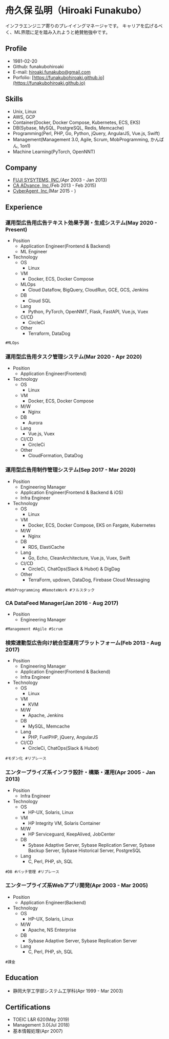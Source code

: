 # 舟久保 弘明（Hiroaki Funakubo）

インフラエンジニア寄りのプレイイングマネージャです。
キャリアを広げるべく、ML界隈に足を踏み入れようと絶賛勉強中です。

## Profile
- 1981-02-20
- Github: funakubohiroaki
- E-mail: hiroaki.funakubo@gmail.com
- Porfolio: [https://funakubohiroaki.github.io](https://funakubohiroaki.github.io)

## Skills
- Unix, Linux
- AWS, GCP
- Container(Docker, Docker Compose, Kubernetes, ECS, EKS)
- DB(Sybase, MySQL, PostgreSQL, Redis, Memcache)
- Programming(Perl, PHP, Go, Python, jQuery, AngularJS, Vue.js, Swift)
- Management(Management 3.0, Agile, Scrum, MobProgramming, かんばん, 1on1)
- Machine Learning(PyTorch, OpenNNT)

## Company
- [FUJI SYSYTEMS, INC.](https://www.fujisystems.co.jp/)(Apr 2003 - Jan 2013)
- [CA ADvance, Inc.](https://www.ca-adv.co.jp/)(Feb 2013 - Feb 2015)
- [CyberAgent, Inc.](https://www.cyberagent.co.jp/)(Mar 2015 - )

## Experience
### 運用型広告用広告テキスト効果予測・生成システム(May 2020 - Present)
- Position
  - Application Engineer(Frontend & Backend)
  - ML Engineer
- Technology
  - OS
    - Linux
  - VM
    - Docker, ECS, Docker Compose
  - MLOps
    - Cloud Dataflow, BigQuery, CloudRun, GCE, GCS, Jenkins
  - DB
    - Cloud SQL
  - Lang
    - Python, PyTorch, OpenNMT, Flask, FastAPI, Vue.js, Vuex
  - CI/CD
    - CircleCi
  - Other
    - Terraform, DataDog

```
#MLOps
```

### 運用型広告用タスク管理システム(Mar 2020 - Apr 2020)
- Position
  - Application Engineer(Frontend)
- Technology
  - OS
    - Linux
  - VM
    - Docker, ECS, Docker Compose
  - M/W
    - Nginx
  - DB
    - Aurora
  - Lang
    - Vue.js, Vuex
  - CI/CD
    - CircleCi
  - Other
    - CloudFormation, DataDog

### 運用型広告用制作管理システム(Sep 2017 - Mar 2020)
- Position
  - Engineering Manager
  - Application Engineer(Frontend & Backend & iOS)
  - Infra Engineer
- Technology
  - OS
    - Linux
  - VM
    - Docker, ECS, Docker Compose, EKS on Fargate, Kubernetes
  - M/W
    - Nginx
  - DB
    - RDS, ElastiCache
  - Lang
    - Go, Echo, CleanArchitecture, Vue.js, Vuex, Swift
  - CI/CD
    - CircleCi, ChatOps(Slack & Hubot) & DigDag
  - Other
    - TerraForm, updown, DataDog, Firebase Cloud Messaging

```
#MobProgramming #RemoteWork #フルスタック
```

### CA DataFeed Manager(Jan 2016 - Aug 2017)
- Position
  - Engineering Manager

```
#Management #Agile #Scrum
```

### 検索連動型広告向け統合型運用プラットフォーム(Feb 2013 - Aug 2017)
- Position
  - Engineering Manager
  - Application Engineer(Frontend & Backend)
  - Infra Engineer
- Technology
  - OS
    - Linux
  - VM
    - KVM
  - M/W
    - Apache, Jenkins
  - DB
    - MySQL, Memcache
  - Lang
    - PHP, FuelPHP, jQuery, AngularJS
  - CI/CD
    - CircleCi, ChatOps(Slack & Hubot)

```
#モダン化 #リプレース
```

### エンタープライズ系インフラ設計・構築・運用(Apr 2005 - Jan 2013)
- Position
  - Infra Engineer
- Technology
  - OS
    - HP-UX, Solaris, Linux
  - VM
    - HP Integrity VM, Solaris Container
  - M/W
    - HP Serviceguard, KeepAlived, JobCenter
  - DB
    - Sybase Adaptive Server, Sybase Replication Server, Sybase Backup Server, Sybase Historical Server, PostgreSQL
  - Lang
    - C, Perl, PHP, sh, SQL

```
#DB #バッチ管理 #リプレース
```

### エンタープライズ系Webアプリ開発(Apr 2003 - Mar 2005)
- Position
  - Application Engineer(Backend)
- Technology
  - OS
    - HP-UX, Solaris, Linux
  - M/W
    - Apache, NS Enterprise
  - DB
    - Sybase Adaptive Server, Sybase Replication Server
  - Lang
    - C, Perl, PHP, sh, SQL

```
#課金
```

## Education
- 静岡大学工学部システム工学科(Apr 1999 - Mar 2003)

## Certifications
- TOEIC L&R 620(May 2019)
- Management 3.0(Jul 2018)
- 基本情報処理(Apr 2007)
